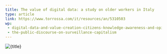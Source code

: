 ```yaml
---
title: The value of digital data: a study on older workers in Italy
type: article
link: https://www.torrossa.com/it/resources/an/5310503
wp:
 - digital-data-and-value-creation-citizens-knowledge-awareness-and-opinions
 - the-public-discourse-on-surveillance-capitalism
---
```


![{title}](./image.jpg)
